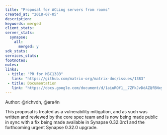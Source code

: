 ```yaml
---
title: "Proposal for ACLing servers from rooms"
created_at: "2018-07-05"
description:
keywords: merged
client_stats:
server_stats:
  synapse:
    all:
      merged: y
sdk_stats:
services_stats:
footnotes:
notes:
links:
 - title: "PR for MSC1383"
   link: "https://github.com/matrix-org/matrix-doc/issues/1383"
 - title: Documentation
   link: "https://docs.google.com/document/d/1aiuROf1__7ZFkJvDdAZQfBNxyzjYd-ijiRAcHJYqJCM/edit#heading=h.t1ebd56v2ae6"
---
```

Author: @richvdh, @ara4n

This proposal is treated as a vulnerability mitigation, and as such was written and reviewed by the core spec team and is now being made public in sync with a fix being made available in Synapse 0.32.0rc1 and the forthcoming urgent Synapse 0.32.0 upgrade.
